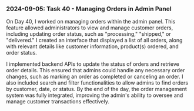 ### 2024-09-05: Task 40 - Managing Orders in Admin Panel

On Day 40, I worked on managing orders within the admin panel. This feature allowed administrators to view and manage customer orders, including updating order status, such as "processing," "shipped," or "delivered." I created an interface that displayed a list of all orders, along with relevant details like customer information, product(s) ordered, and order status.

I implemented backend APIs to update the status of orders and retrieve order details. This ensured that admins could handle any necessary order changes, such as marking an order as completed or canceling an order. I also included search and filter functionalities to allow admins to find orders by customer, date, or status. By the end of the day, the order management system was fully integrated, improving the admin's ability to oversee and manage customer transactions effectively.